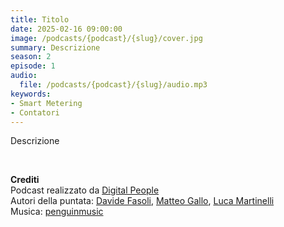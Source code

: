 ```yaml
---
title: Titolo
date: 2025-02-16 09:00:00
image: /podcasts/{podcast}/{slug}/cover.jpg
summary: Descrizione
season: 2
episode: 1
audio:
  file: /podcasts/{podcast}/{slug}/audio.mp3
keywords:
- Smart Metering
- Contatori
---
```


Descrizione

<br>

**Crediti**<br>
Podcast realizzato da [Digital People](https://w3id.org/digitalpeople)<br>
Autori della puntata: [Davide Fasoli](https://www.linkedin.com/in/davide-fasoli-2b3246179/), [Matteo Gallo](https://www.linkedin.com/in/matteo-gallo-4a5ab31a8/), [Luca Martinelli](https://www.linkedin.com/in/luca-martinelli/)<br>
Musica: [penguinmusic](https://pixabay.com/users/penguinmusic-24940186/)